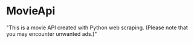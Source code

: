 # MovieApi
"This is a movie API created with Python web scraping. (Please note that you may encounter unwanted ads.)"
